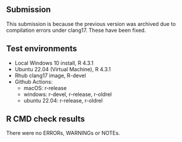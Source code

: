 ## Submission

This submission is because the previous version was archived due to compilation errors under clang17. These have been fixed.

## Test environments
* Local Windows 10 install, R 4.3.1
* Ubuntu 22.04 (Virtual Machine), R 4.3.1
* Rhub clang17 image, R-devel
* Github Actions:
    - macOS: r-release
    - windows: r-devel, r-release, r-oldrel
    - ubuntu 22.04: r-release, r-oldrel

## R CMD check results
There were no ERRORs, WARNINGs or NOTEs.

  
  
